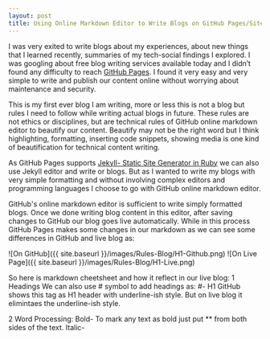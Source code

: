 ```yaml
---
layout: post
title: Using Online Markdown Editor to Write Blogs on GitHub Pages/Sites
---
```


I was very exited to write blogs about my experiences, about new things that I learned recently, summaries of my tech-social findings I explored. I was googling about free blog writing services available today and I didn’t found any difficulty to reach [GitHub Pages](https://pages.github.com). I found it very easy and very simple to write and publish our content online without worrying about maintenance and security.

This is my first ever blog I am writing, more or less this is not a blog but rules I need to follow while writing actual blogs in future. These rules are not ethics or disciplines, but are technical rules of GitHub online markdown editor to beautify our content. Beautify may not be the right word but I think highlighting, formatting, inserting code snippets, showing media is one kind of beautification for technical content writing.

As GitHub Pages supports [Jekyll- Static Site Generator in Ruby](https://help.github.com/articles/using-jekyll-as-a-static-site-generator-with-github-pages/) we can also use Jekyll editor and write or blogs. But as I wanted to write my blogs with very simple formatting and without involving complex editors and programming languages I choose to go with GitHub online markdown editor.

GitHub's online markdown editor is sufficient to write simply formatted blogs. Once we done writing blog content in this editor, after saving changes to GitHub our blog goes live automatically. While in this process GitHub Pages makes some changes in our markdown as we can see some differences in GitHub and live blog as:

![On GitHub]({{ site.baseurl }}/images/Rules-Blog/H1-Github.png)
![On Live Page]({{ site.baseurl }}/images/Rules-Blog/H1-Live.png)


So here is markdown cheetsheet and how it reflect in our live blog:
1 Headings
We can also use # symbol to add headings as:
#- H1
GitHub shows this tag as H1 header with underline-ish style. But on live blog it elimintaes the underline-ish style.

2 Word Processing:
Bold- To mark any text as bold just put ** from both sides of the text.
Italic-
